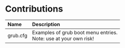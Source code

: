 # Contributions
Name | Description
:--- | :---
grub.cfg | Examples of grub boot menu entries.<br>Note: use at your own risk!
